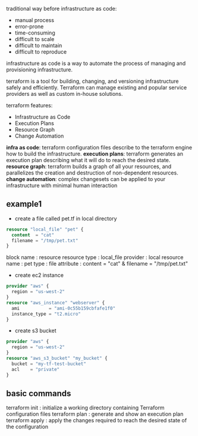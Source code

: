 
traditional way before infrastructure as code:
- manual process
- error-prone
- time-consuming
- difficult to scale
- difficult to maintain
- difficult to reproduce

infrastructure as code  is a way to automate the process of managing and provisioning infrastructure.

terraform is a tool for building, changing, and versioning infrastructure safely and efficiently. Terraform can manage existing and popular service providers as well as custom in-house solutions.

terraform features:
- Infrastructure as Code 
- Execution Plans
- Resource Graph
- Change Automation

**infra as code**: terraform configuration files describe to the terraform engine how to build the infrastructure.
**execution plans**: terraform generates an execution plan describing what it will do to reach the desired state.
**resource graph**: terraform builds a graph of all your resources, and parallelizes the creation and destruction of non-dependent resources.
**change automation**: complex changesets can be applied to your infrastructure with minimal human interaction


## example1
- create a file called pet.tf in local directory
```terraform
resource "local_file" "pet" {
  content  = "cat"
  filename = "/tmp/pet.txt"
}
```
block name : resource
resource type : local_file
provider : local
resource name : pet
type : file
attribute : content = "cat" & filename = "/tmp/pet.txt"

- create ec2 instance
```terraform
provider "aws" {
  region = "us-west-2"
}
resource "aws_instance" "webserver" {
  ami           = "ami-0c55b159cbfafe1f0"
  instance_type = "t2.micro"
}
```
- create s3 bucket
```terraform
provider "aws" {
  region = "us-west-2"
}
resource "aws_s3_bucket" "my_bucket" {
  bucket = "my-tf-test-bucket"
  acl    = "private"
}
```

## basic commands
terraform init : initialize a working directory containing Terraform configuration files
terraform plan : generate and show an execution plan
terraform apply : apply the changes required to reach the desired state of the configuration